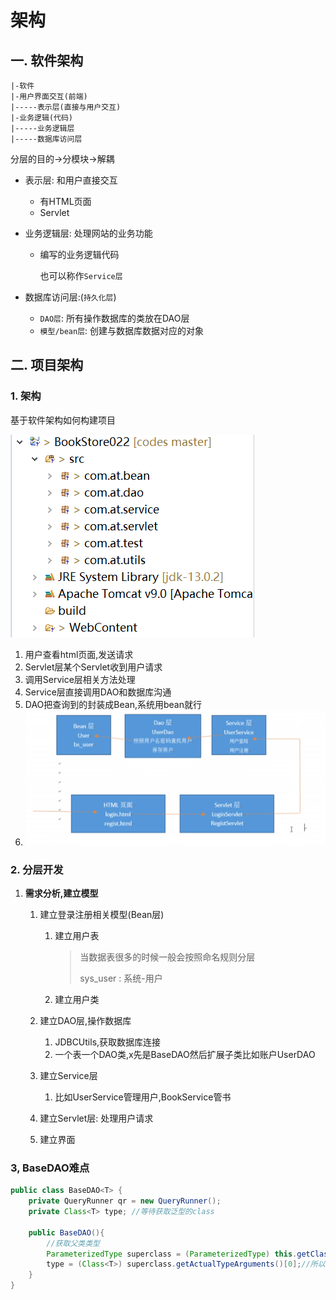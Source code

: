 # 架构

## 一. 软件架构

```
|-软件
|-用户界面交互(前端)
|-----表示层(直接与用户交互)
|-业务逻辑(代码)
|-----业务逻辑层
|-----数据库访问层
```

分层的目的->分模块->解耦

* 表示层: 和用户直接交互

  * 有HTML页面
  * Servlet

* 业务逻辑层: 处理网站的业务功能

  * 编写的业务逻辑代码

    也可以称作`Service层`

* 数据库访问层:(`持久化层`)

  * `DAO层`: 所有操作数据库的类放在DAO层
  * `模型/bean层`: 创建与数据库数据对应的对象

## 二. 项目架构

### 1. 架构

基于软件架构如何构建项目

![image-20200907143956129](../pics/Project/image-20200907143956129.png) 

1. 用户查看html页面,发送请求
2. Servlet层某个Servlet收到用户请求
3. 调用Service层相关方法处理
4. Service层直接调用DAO和数据库沟通
5. DAO把查询到的封装成Bean,系统用bean就行
6. ![image-20200908121649085](../pics/Project/image-20200908121649085.png)

### 2. 分层开发

1. **需求分析,建立模型**

   1. 建立登录注册相关模型(Bean层)

      1. 建立用户表

         > 当数据表很多的时候一般会按照命名规则分层
         >
         > sys_user : 系统-用户

      2. 建立用户类

   2. 建立DAO层,操作数据库

      1. JDBCUtils,获取数据库连接
      2. 一个表一个DAO类,x先是BaseDAO然后扩展子类比如账户UserDAO

   3. 建立Service层

      1. 比如UserService管理用户,BookService管书

   4. 建立Servlet层: 处理用户请求

   5. 建立界面

### 3, BaseDAO难点

```java
public class BaseDAO<T> {
    private QueryRunner qr = new QueryRunner();
    private Class<T> type; //等待获取泛型的class

    public BaseDAO(){
        //获取父类类型
        ParameterizedType superclass = (ParameterizedType) this.getClass().getGenericSuperclass(); //经过测试,当前类的type为有参数type
        type = (Class<T>) superclass.getActualTypeArguments()[0];//所以可以直接获取泛型参数给type
    }
}
```

